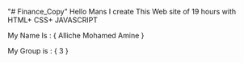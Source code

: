 "# Finance_Copy" 
Hello Mans I create This Web site of 19 hours with HTML+ CSS+ JAVASCRIPT

My Name Is : { Alliche Mohamed Amine }

My Group is : { 3 }

